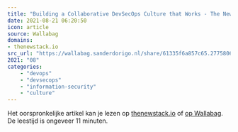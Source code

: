 ```yaml
---
title: "Building a Collaborative DevSecOps Culture that Works - The New Stack"
date: 2021-08-21 06:20:50
icon: article
source: Wallabag
domains:
- thenewstack.io
src_url: "https://wallabag.sanderdorigo.nl/share/61335f6a857c65.27758060"
2021: "08"
categories:
    - "devops"
    - "devsecops"
    - "information-security"
    - "culture"
---
```

Het oorspronkelijke artikel kan je lezen op [thenewstack.io](https://thenewstack.io/building-a-collaborative-devsecops-culture-that-works/) of [op Wallabag](https://wallabag.sanderdorigo.nl/share/61335f6a857c65.27758060). De leestijd is ongeveer 11 minuten.
